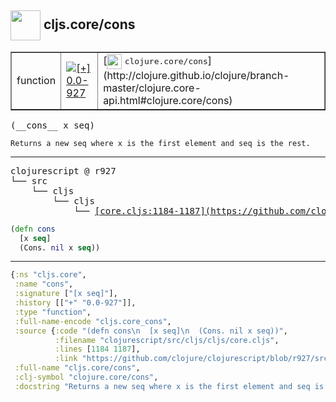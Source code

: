 ## <img width="48px" valign="middle" src="http://i.imgur.com/Hi20huC.png"> cljs.core/cons

 <table border="1">
<tr>
<td>function</td>
<td><a href="https://github.com/cljsinfo/api-refs/tree/0.0-927"><img valign="middle" alt="[+] 0.0-927" src="https://img.shields.io/badge/+-0.0--927-lightgrey.svg"></a> </td>
<td>
[<img height="24px" valign="middle" src="http://i.imgur.com/1GjPKvB.png"> <samp>clojure.core/cons</samp>](http://clojure.github.io/clojure/branch-master/clojure.core-api.html#clojure.core/cons)
</td>
</tr>
</table>

 <samp>
(__cons__ x seq)<br>
</samp>

```
Returns a new seq where x is the first element and seq is the rest.
```

---

 <pre>
clojurescript @ r927
└── src
    └── cljs
        └── cljs
            └── <ins>[core.cljs:1184-1187](https://github.com/clojure/clojurescript/blob/r927/src/cljs/cljs/core.cljs#L1184-L1187)</ins>
</pre>

```clj
(defn cons
  [x seq]
  (Cons. nil x seq))
```


---

```clj
{:ns "cljs.core",
 :name "cons",
 :signature ["[x seq]"],
 :history [["+" "0.0-927"]],
 :type "function",
 :full-name-encode "cljs.core_cons",
 :source {:code "(defn cons\n  [x seq]\n  (Cons. nil x seq))",
          :filename "clojurescript/src/cljs/cljs/core.cljs",
          :lines [1184 1187],
          :link "https://github.com/clojure/clojurescript/blob/r927/src/cljs/cljs/core.cljs#L1184-L1187"},
 :full-name "cljs.core/cons",
 :clj-symbol "clojure.core/cons",
 :docstring "Returns a new seq where x is the first element and seq is the rest."}

```
